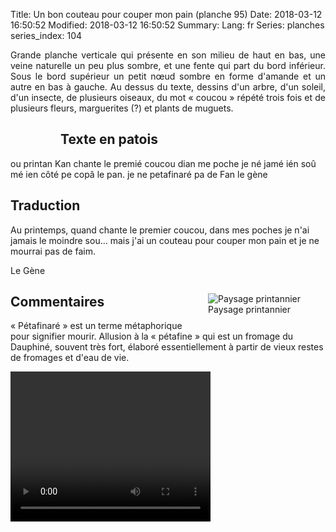 Title: Un bon couteau pour couper mon pain (planche 95)
Date: 2018-03-12 16:50:52
Modified: 2018-03-12 16:50:52
Summary: 
Lang: fr
Series: planches
series_index: 104

<p style="text-align:justify;">Grande planche verticale qui présente
en son milieu de haut en bas, une veine naturelle un peu plus sombre,
et une fente qui part du bord inférieur. Sous le bord supérieur un
petit nœud sombre en forme d'amande et un autre en bas à gauche. Au
dessus du texte, dessins d'un arbre, d'un soleil, d'un insecte, de
plusieurs oiseaux, du mot « coucou » répété trois fois et de plusieurs
fleurs, marguerites (?) et plants de muguets.</p>

<figure class="image-block" style="float: left;">
  <img alt="" src="{static}/images/planche_95.png">
  <figcaption style="max-width: 227px"></figcaption>
</figure>

## Texte en patois

ou printan Kan chante le premié coucou dian me poche je né jamé ién
soû mé ien côté pe copâ le pan. je ne petafinaré pa de Fan le gène

## Traduction

Au printemps, quand chante le premier coucou, dans mes poches je n'ai
jamais le moindre sou… mais j'ai un couteau pour couper mon pain et je
ne mourrai pas de faim.

Le Gène

<figure class="image-block" style="float: right;">
  <img alt="Paysage printannier" src="{static}/images/planche_95_dessin.png">
  <figcaption style="max-width: 367px">Paysage printannier</figcaption>
</figure>

## Commentaires

« Pétafinaré » est un terme métaphorique pour signifier
mourir. Allusion à la « pétafine » qui est un fromage du Dauphiné,
souvent très fort, élaboré essentiellement à partir de vieux restes de
fromages et d'eau de vie.

<video width="320" height="240" controls>
  <source src="https://d1njpgd0ygatdn.cloudfront.net/video_95_2_.mp4" type="video/mp4">
</video>
